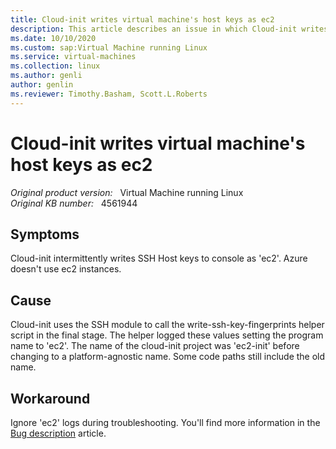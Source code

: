 ```yaml
---
title: Cloud-init writes virtual machine's host keys as ec2
description: This article describes an issue in which Cloud-init writes virtual machine's host keys as ec2. It provides a workaround.
ms.date: 10/10/2020
ms.custom: sap:Virtual Machine running Linux
ms.service: virtual-machines
ms.collection: linux
ms.author: genli
author: genlin
ms.reviewer: Timothy.Basham, Scott.L.Roberts
---
```

# Cloud-init writes virtual machine's host keys as ec2

_Original product version:_ &nbsp; Virtual Machine running Linux  
_Original KB number:_ &nbsp; 4561944

## Symptoms

Cloud-init intermittently writes SSH Host keys to console as 'ec2'. Azure doesn't use ec2 instances. 

## Cause

Cloud-init uses the SSH module to call the write-ssh-key-fingerprints helper script in the final stage. The helper logged these values setting the program name to 'ec2'. The name of the cloud-init project was 'ec2-init' before changing to a platform-agnostic name. Some code paths still include the old name. 

## Workaround

Ignore 'ec2' logs during troubleshooting. You'll find more information in the [Bug description](https://bugs.launchpad.net/cloud-init/%2Bbug/1869277) article.
